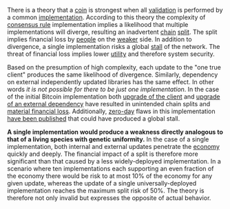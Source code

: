 There is a theory that a [coin](Glossary#coin) is strongest when all [validation](Glossary#validation) is performed by a common [implementation](Glossary#implementation). According to this theory the complexity of [consensus rule](Glossary#consensus-rules) implementation implies a likelihood that multiple implementations will diverge, resulting an inadvertent [chain](Glossary#chain) [split](Glossary#split). The split implies financial loss by [people](Glossary#person) on the [weaker](Glossary#strong) side. In addition to divergence, a single implementation risks a global [stall](Glossary#stall) of the network. The threat of financial loss implies lower [utility](Glossary#utility) and therefore system security.

Based on the presumption of high complexity, each update to the "one true client" produces the same likelihood of divergence. Similarly, dependency on external independently updated libraries has the same effect. In other words *it is not possible for there to be just one implementation*. In the case of the initial Bitcoin implementation both [upgrade of the client](https://github.com/bitcoin/bips/blob/master/bip-0050.mediawiki) and [upgrade of an external dependency](https://github.com/bitcoin/bips/blob/master/bip-0066.mediawiki#motivation) have resulted in unintended chain splits and [material financial loss](https://cointelegraph.com/news/miners-lost-over-50000-from-the-bitcoin-hardfork-last-weekend). Additionally, [zero-day](https://en.wikipedia.org/wiki/Zero-day_(computing)) flaws in this implementation [have been published](https://www.reddit.com/r/btc/comments/6z827o/chris_jeffrey_jj_discloses_bitcoin_attack_vector/) that could have produced a global stall.

**A single implementation would produce a weakness directly analogous to that of a living species with genetic uniformity.**  In the case of a single implementation, both internal and external updates penetrate the [economy](Glossary#economy) quickly and deeply. The financial impact of a split is therefore more significant than that caused by a less widely-deployed implementation. In a scenario where ten implementations each supporting an even fraction of the economy there would be risk to at most 10% of the economy for any given update, whereas the update of a single universally-deployed implementation reaches the maximum split risk of 50%. The theory is therefore not only invalid but expresses the opposite of actual behavior.
